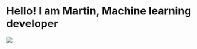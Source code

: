 <h1>Hello! I am Martin, Machine learning developer</h1>
<img src="https://img.shields.io/badge/Python-14354C?style=for-the-badge&logo=python&logoColor=white">
